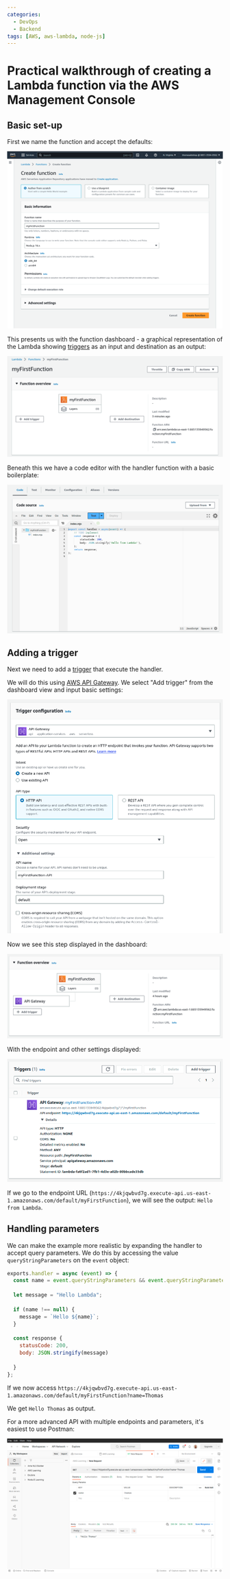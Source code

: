 ```yaml
---
categories:
  - DevOps
  - Backend
tags: [AWS, aws-lambda, node-js]
---
```


# Practical walkthrough of creating a Lambda function via the AWS Management Console

## Basic set-up

First we name the function and accept the defaults:

![](/img/lambda_func_one.png)

This presents us with the function dashboard - a graphical representation of the
Lambda showing [triggers]() as an input and destination as an output:

![](/img/lambda-func-two.png)

Beneath this we have a code editor with the handler function with a basic
boilerplate:

![](/img/lambda-func-three.png)

## Adding a trigger

Next we need to add a [trigger](Lambda_triggers.md) that
execute the handler.

We will do this using [AWS API Gateway](AWS_API_Gateway.md). We
select "Add trigger" from the dashboard view and input basic settings:

![](/img/api-gateway-trigger.png)

Now we see this step displayed in the dashboard:

![](/img/lambda-overview.png)

With the endpoint and other settings displayed:

![](/img/trigger-info.png)

If we go to the endpoint URL
(`https://4kjqwbvd7g.execute-api.us-east-1.amazonaws.com/default/myFirstFunction`),
we will see the output: `Hello from Lambda`.

## Handling parameters

We can make the example more realistic by expanding the handler to accept query
parameters. We do this by accessing the value `queryStringParameters` on the
`event` object:

```js
exports.handler = async (event) => {
  const name = event.queryStringParameters && event.queryStringParameters.name;

  let message = "Hello Lambda";

  if (name !== null) {
    message = `Hello ${name}`;
  }

  const response {
    statusCode: 200,
    body: JSON.stringify(message)

  }
};
```

If we now access
`https://4kjqwbvd7g.execute-api.us-east-1.amazonaws.com/default/myFirstFunction?name=Thomas`

We get `Hello Thomas` as output.

For a more advanced API with multiple endpoints and parameters, it's easiest to
use Postman:

![](/img/postman-lambda.png)
